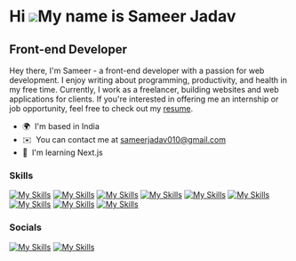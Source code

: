# Hi ![](https://user-images.githubusercontent.com/18350557/176309783-0785949b-9127-417c-8b55-ab5a4333674e.gif)My name is Sameer Jadav

## Front-end Developer

Hey there, I'm Sameer - a front-end developer with a passion for web development. I enjoy writing about programming, productivity, and health in my free time. Currently, I work as a freelancer, building websites and web applications for clients. If you're interested in offering me an internship or job opportunity, feel free to check out my [resume](https://drive.google.com/file/d/1Of5ySZaLQeGAYNWEi1FOvpzHl1Sw5tKk/view?usp=share_link).

- 🌍  I'm based in India
- ✉️  You can contact me at [sameerjadav010@gmail.com](mailto:sameerjadav010@gmail.com)
- 🧠  I'm learning Next.js

### Skills

[![My Skills](https://skillicons.dev/icons?i=html)](https://developer.mozilla.org/en-US/docs/Glossary/HTML5)
[![My Skills](https://skillicons.dev/icons?i=css)](https://www.w3.org/TR/CSS/#css)
[![My Skills](https://skillicons.dev/icons?i=js)](https://developer.mozilla.org/en-US/docs/Web/JavaScript)
[![My Skills](https://skillicons.dev/icons?i=ts)](https://www.typescriptlang.org/)
[![My Skills](https://skillicons.dev/icons?i=tailwind)](https://tailwindcss.com/)
[![My Skills](https://skillicons.dev/icons?i=react)](https://reactjs.org/)
[![My Skills](https://skillicons.dev/icons?i=next)](https://nextjs.org/)
[![My Skills](https://skillicons.dev/icons?i=git)](https://git-scm.com/)
[![My Skills](https://skillicons.dev/icons?i=github)](https://github.com/)

### Socials

[![My Skills](https://skillicons.dev/icons?i=linkedin)](https://www.linkedin.com/in/sameer-jadav)
[![My Skills](https://skillicons.dev/icons?i=twitter)](https://www.twitter.com/SameerJadav_)
